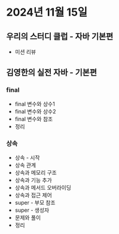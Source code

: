 # 2024년 11월 15일

## 우리의 스터디 클럽 - 자바 기본편

- 미션 리뷰

## 김영한의 실전 자바 - 기본편

### final

- final 변수와 상수1
- final 변수와 상수2
- final 변수와 참조
- 정리

### 상속

- 상속 - 시작
- 상속 관계
- 상속과 메모리 구조
- 상속과 기능 추가
- 상속과 메서드 오버라이딩
- 상속과 접근 제어
- super - 부모 참조
- super - 생성자
- 문제와 풀이
- 정리
